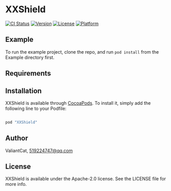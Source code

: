 # XXShield

[![CI Status](http://img.shields.io/travis/ValiantCat/XXShield.svg?style=flat)](https://travis-ci.org/ValiantCat/XXShield) [![Version](https://img.shields.io/cocoapods/v/XXShield.svg?style=flat)](http://cocoapods.org/pods/XXShield) [![License](https://img.shields.io/cocoapods/l/XXShield.svg?style=flat)](http://cocoapods.org/pods/XXShield) [![Platform](https://img.shields.io/cocoapods/p/XXShield.svg?style=flat)](http://cocoapods.org/pods/XXShield)

## Example

To run the example project, clone the repo, and run `pod install` from the Example directory first.

## Requirements

## Installation

XXShield is available through [CocoaPods](http://cocoapods.org). To install it, simply add the following line to your Podfile:

```ruby

pod "XXShield"

```

## Author

ValiantCat, 519224747@qq.com

## License

XXShield is available under the Apache-2.0 license. See the LICENSE file for more info.
